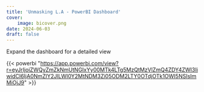 ```yaml
---
title: 'Unmasking L.A - PowerBI Dashboard'
cover:
    image: bicover.png
date: 2024-06-03
draft: false
---
```


<!-- <iframe src="https://app.powerbi.com/view?r=eyJrIjoiZWQyZmZkNmUtNGIxYy00MTk4LTg5MzQtMzVlZmQ4ZDY4ZWI3IiwidCI6IjA0NmZlY2JlLWI0Y2MtNDM3Zi05ODM2LTY0OTdjOTk1OWI5NSIsImMiOjJ9"></iframe> -->

Expand the dashboard for a detailed view

{{< powerbi "https://app.powerbi.com/view?r=eyJrIjoiZWQyZmZkNmUtNGIxYy00MTk4LTg5MzQtMzVlZmQ4ZDY4ZWI3IiwidCI6IjA0NmZlY2JlLWI0Y2MtNDM3Zi05ODM2LTY0OTdjOTk1OWI5NSIsImMiOjJ9" >}}

